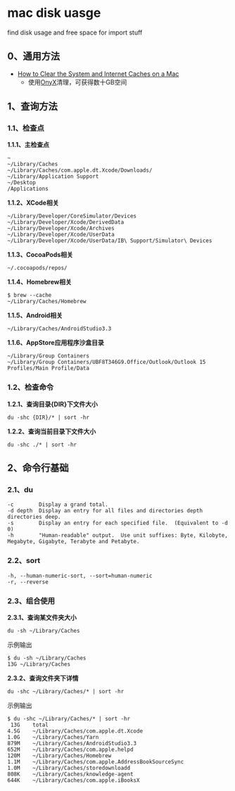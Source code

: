 # mac disk uasge

find disk usage and free space for import stuff

## 0、通用方法

- [How to Clear the System and Internet Caches on a Mac](https://www.makeuseof.com/tag/clear-cache-mac/)
	- 使用[OnyX](https://www.titanium-software.fr/en/onyx.html)清理，可获得数十GB空间

## 1、查询方法

### 1.1、检查点

**1.1.1、主检查点**

```
~
~/Library/Caches
~/Library/Caches/com.apple.dt.Xcode/Downloads/
~/Library/Application Support
~/Desktop
/Applications
```

**1.1.2、XCode相关**

```
~/Library/Developer/CoreSimulator/Devices
~/Library/Developer/Xcode/DerivedData
~/Library/Developer/Xcode/Archives
~/Library/Developer/Xcode/UserData
~/Library/Developer/Xcode/UserData/IB\ Support/Simulator\ Devices
```

**1.1.3、CocoaPods相关**

```
~/.cocoapods/repos/
```

**1.1.4、Homebrew相关**

```
$ brew --cache
~/Library/Caches/Homebrew
```

**1.1.5、Android相关**

```
~/Library/Caches/AndroidStudio3.3
```

**1.1.6、AppStore应用程序沙盒目录**

```
~/Library/Group Containers
~/Library/Group Containers/UBF8T346G9.Office/Outlook/Outlook 15 Profiles/Main Profile/Data
```

### 1.2、检查命令

**1.2.1、查询目录{DIR}下文件大小**

```
du -shc {DIR}/* | sort -hr
```

**1.2.2、查询当前目录下文件大小**

```
du -shc ./* | sort -hr
```

## 2、命令行基础

### 2.1、du

```
-c        Display a grand total.
-d depth  Display an entry for all files and directories depth directories deep.
-s        Display an entry for each specified file.  (Equivalent to -d 0)
-h        "Human-readable" output.  Use unit suffixes: Byte, Kilobyte, Megabyte, Gigabyte, Terabyte and Petabyte.
```

### 2.2、sort

```
-h, --human-numeric-sort, --sort=human-numeric
-r, --reverse
```

### 2.3、组合使用


**2.3.1、查询某文件夹大小**

```
du -sh ~/Library/Caches
```

示例输出

```
$ du -sh ~/Library/Caches
13G	~/Library/Caches
```

**2.3.2、查询文件夹下详情**

```
du -shc ~/Library/Caches/* | sort -hr
```

示例输出

```
$ du -shc ~/Library/Caches/* | sort -hr
 13G	total
4.5G	~/Library/Caches/com.apple.dt.Xcode
1.0G	~/Library/Caches/Yarn
879M	~/Library/Caches/AndroidStudio3.3
652M	~/Library/Caches/com.apple.helpd
120M	~/Library/Caches/Homebrew
1.1M	~/Library/Caches/com.apple.AddressBookSourceSync
1.0M	~/Library/Caches/storedownloadd
808K	~/Library/Caches/knowledge-agent
644K	~/Library/Caches/com.apple.iBooksX
```